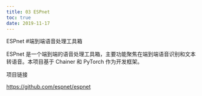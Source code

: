 ```yaml
---
title: 03 ESPnet
toc: true
date: 2019-11-17
---
```

ESPnet
#端到端语音处理工具箱

ESPnet 是一个端到端的语音处理工具箱，主要功能聚焦在端到端语音识别和文本转语音。本项目基于 Chainer 和 PyTorch 作为开发框架。



项目链接

https://github.com/espnet/espnet
